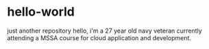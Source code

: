 # hello-world
just another repository
hello, i'm a 27 year old navy veteran currently attending a MSSA course for cloud application and development.
